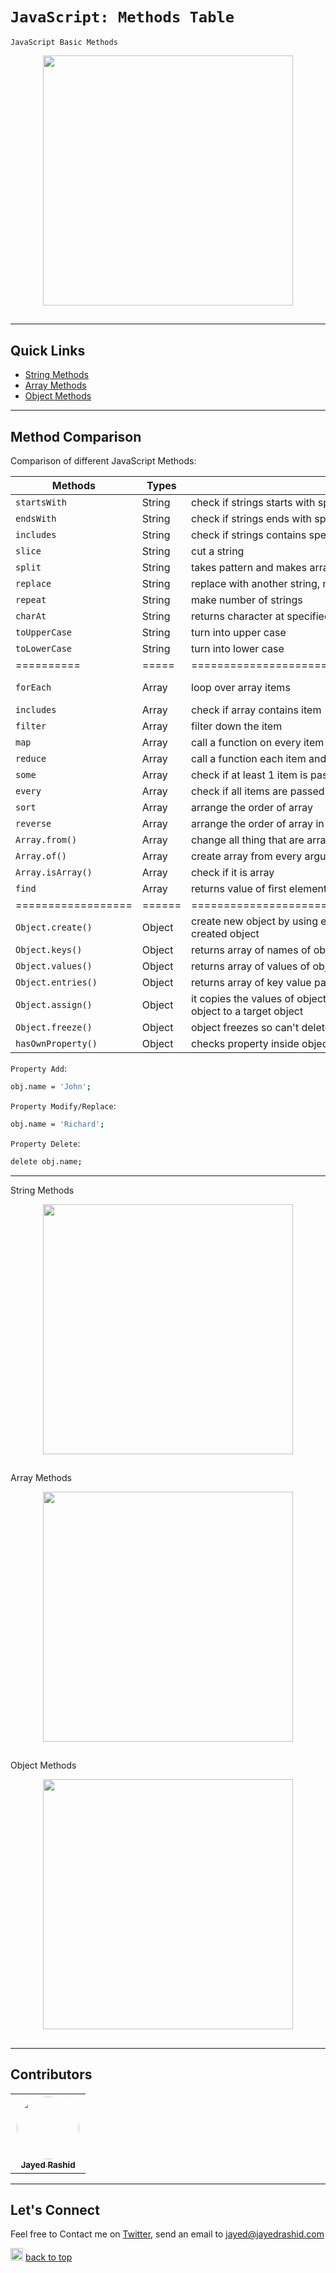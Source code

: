 # `JavaScript: Methods Table`

`JavaScript Basic Methods`

<p align="center">
 <img width="400px" src="https://i.morioh.com/210504/9300349b.webp" />
 <h2 align="center"></h2>
</p>

---

## Quick Links

<!-- - [Summary](#summary) -->

- [String Methods](#string-methods)
- [Array Methods](#array-methods)
- [Object Methods](#object-methods)

---

## Method Comparison

Comparison of different JavaScript Methods:

| Methods       | Types  | Description                                      | Returns |
| ------------- | ------ | ------------------------------------------------ | ------- |
| `startsWith`  | String | check if strings starts with specified character | Boolean |
| `endsWith`    | String | check if strings ends with specified character   | Boolean |
| `includes`    | String | check if strings contains specified character    | Boolean |
| `slice`       | String | cut a string                                     | String  |
| `split`       | String | takes pattern and makes array                    | String  |
| `replace`     | String | replace with another string, manage case sensitivity with regex | String  |
| `repeat`      | String | make number of strings                           | String  |
| `charAt`      | String | returns character at specified position          | Character |
| `toUpperCase` | String | turn into upper case                             | String  |
| `toLowerCase` | String | turn into lower case                             | String  |
| ========== | ===== | ==================================================== | ========== |
| `forEach`  | Array | loop over array items                                | Individual Item |
| `includes` | Array | check if array contains item                         | Boolean |
| `filter`   | Array | filter down the item                                 | Array   |
| `map`      | Array | call a function on every item                        | Array   |
| `reduce`   | Array | call a function each item and reduce into single value | Single Value |
| `some`     | Array | check if at least 1 item is passed                   | Boolean |
| `every`    | Array | check if all items are passed                        | Boolean |
| `sort`     | Array | arrange the order of array                           | Array   |
| `reverse`  | Array | arrange the order of array in opposite               | Array   |
| `Array.from()`| Array | change all thing that are array - like to true array | Array   |
| `Array.of()`| Array | create array from every arguments passed into it    | Array   |
| `Array.isArray()`| Array | check if it is array                           | Boolean |
| `find`     | Array | returns value of first element that passes a test    | Single Value |
| ================== | ====== | =========================================== | ========== |
| `Object.create()`  | Object | create new object by using existing object as prototype of the newly created object | Object |
| `Object.keys()`    | Object | returns array of names of object's own string properties | Array |
| `Object.values()`  | Object | returns array of values of object's own string properties | Array |
| `Object.entries()` | Object | returns array of key value pairs of object's own string properties | Array |
| `Object.assign()`  | Object | it copies the values of object's own string properties from source object to a target object | Object |
| `Object.freeze()`  | Object | object freezes so can't delete/change it's properties | Object |
| `hasOwnProperty()` | Object | checks property inside object as its own property | Boolean |

`Property Add`:
```sh
obj.name = 'John';
```

`Property Modify/Replace`:
```sh
obj.name = 'Richard';
```

`Property Delete`:
```sh
delete obj.name;
```


---

String Methods

<p align="center">
 <img width="400px" src="https://res.cloudinary.com/practicaldev/image/fetch/s--LLK9xR01--/c_imagga_scale,f_auto,fl_progressive,h_900,q_auto,w_1600/https://cl.ly/1S3N0m1Z1L11/Image%25202018-07-12%2520at%252011.45.54%2520AM.png" />
 <h2 align="center"></h2>
</p>

Array Methods

<p align="center">
 <img width="400px" src="https://res.cloudinary.com/practicaldev/image/fetch/s--uLpFFtBT--/c_imagga_scale,f_auto,fl_progressive,h_900,q_auto,w_1600/https://cl.ly/3n242u0W3O3J/Image%25202018-06-24%2520at%25208.05.54%2520PM.png" />
 <h2 align="center"></h2>
</p>

Object Methods

<p align="center">
 <img width="400px" src="https://www.positioniseverything.net/wp-content/uploads/2022/02/Accessing-Object-Methods-in-JavaScript-300x200.jpg" />
 <h2 align="center"></h2>
</p>


---

## Contributors

<table>
  <tr>
    <td align="center"><a href="https://jayedrashid.com/"><img src="https://avatars.githubusercontent.com/u/68325519?s=400&u=c3380d6ce56295f87d4f877de9ca04b7adf28d55&v=4" width="100px;" style="border-radius:50%; border:2px solid white;" alt=""/><br /><sub><b>Jayed Rashid</b></sub></a><br />   
  </tr>
</table>

---

## Let's Connect

Feel free to Contact me on [Twitter](https://mobile.twitter.com/jayedrashid), send an email to jayed@jayedrashid.com

<img height="20" src="https://www.bollywoodmdb.com/images/uparrow.gif"> [back to top](#quick-links)<br>


